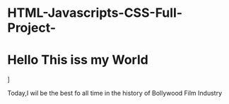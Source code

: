 # HTML-Javascripts-CSS-Full-Project-
<Doctype html>
<html>
  <head>
    <title></title>
    <body>
      <h1>Hello This iss my World</h1>]
      <p>Today,I wil be the best fo all time in the history of Bollywood Film Industry</p>
    </body>
  </head>
</html>
